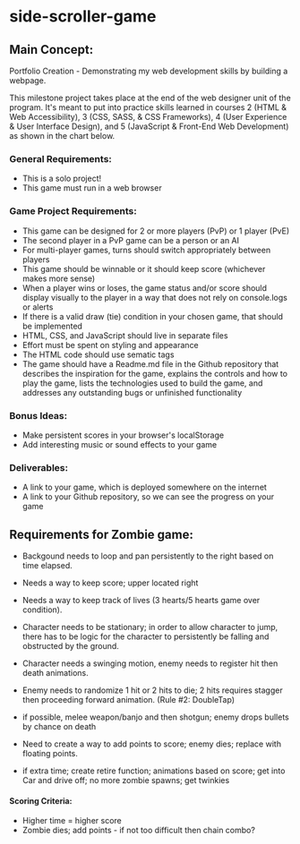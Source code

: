 # side-scroller-game

## Main Concept: 
Portfolio Creation - Demonstrating my web development skills by building a webpage.

This milestone project takes place at the end of the web designer unit of the program. It's meant to put into practice skills learned in courses 2 (HTML & Web Accessibility), 3 (CSS, SASS, & CSS Frameworks), 4 (User Experience & User Interface Design), and 5 (JavaScript & Front-End Web Development) as shown in the chart below.

### General Requirements:
- This is a solo project!
- This game must run in a web browser

### Game Project Requirements:
- This game can be designed for 2 or more players (PvP) or 1 player (PvE)
- The second player in a PvP game can be a person or an AI
- For multi-player games, turns should switch appropriately between players
- This game should be winnable or it should keep score (whichever makes more sense)
- When a player wins or loses, the game status and/or score should display visually to the player in a way that does not rely on console.logs or alerts
- If there is a valid draw (tie) condition in your chosen game, that should be implemented
- HTML, CSS, and JavaScript should live in separate files
- Effort must be spent on styling and appearance
- The HTML code should use sematic tags
- The game should have a Readme.md file in the Github repository that describes the inspiration for the game, explains the controls and how to play the game, lists the technologies used to build the game, and addresses any outstanding bugs or unfinished functionality

### Bonus Ideas:
- Make persistent scores in your browser's localStorage
- Add interesting music or sound effects to your game

### Deliverables:
- A link to your game, which is deployed somewhere on the internet
- A link to your Github repository, so we can see the progress on your game

## Requirements for Zombie game:
- Backgound needs to loop and pan persistently to the right based on time elapsed. 
- Needs a way to keep score; upper located right 
- Needs a way to keep track of lives (3 hearts/5 hearts game over condition). 
- Character needs to be stationary; in order to allow character to jump, there has to be logic for the character to persistently be falling and obstructed by the ground. 
- Character needs a swinging motion, enemy needs to register hit then death animations. 
- Enemy needs to randomize 1 hit or 2 hits to die; 2 hits requires stagger then proceeding forward animation. (Rule #2: DoubleTap)
- if possible, melee weapon/banjo and then shotgun; enemy drops bullets by chance on death
- Need to create a way to add points to score; enemy dies; replace with floating points. 

- if extra time; create retire function; animations based on score; get into Car and drive off; no more zombie spawns; get twinkies

#### Scoring Criteria:
- Higher time = higher score
- Zombie dies; add points - if not too difficult then chain combo? 